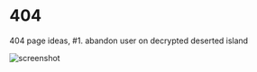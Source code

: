 # 404
404 page ideas, #1. abandon user on decrypted deserted island


![screenshot](/images/screenShot.png)
